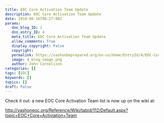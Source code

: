 ```yaml
---
title: EOC Core Activation Team Update
description: EOC Core Activation Team Update
date: 2010-06-16T06:27:00Z
params:
   dnn_blog_ID: 1
   dnn_entry_ID: 4
   meta_title: EOC Core Activation Team Update
   allow_comments: True
   display_copyright: False
   copyright: 
   permalink: https://vashonbeprepared.org/en-us/Home/EntryId/4/EOC-Core-Activation-Team-Update
   image: 4_blog-image.png
   author: John Cornelison
categories: []
tags: [EOC]
keywords: []
topics: []
draft: False
---
```


<p>Check it out: a new EOC Core Activation Team list is now up on the wiki at:</p>
<p><a title="http://vashoneoc.org/Reference/Wiki/tabid/112/Default.aspx?topic=EOC+Core+Activiation+Team" href="/Reference/Wiki/tabid/112/Default.aspx?topic=EOC+Core+Activiation+Team">http://vashoneoc.org/Reference/Wiki/tabid/112/Default.aspx?topic=EOC+Core+Activiation+Team</a></p>
